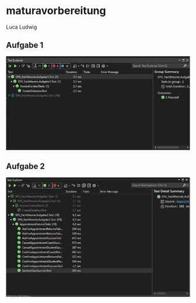 # maturavorbereitung
Luca Ludwig

## Aufgabe 1
![A1](Screenshots/1.png)

## Aufgabe 2
![A1](Screenshots/2.png)